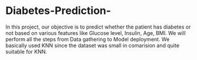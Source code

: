 # Diabetes-Prediction-
In this project, our objective is to predict whether the patient has diabetes or not based on various features like Glucose level, Insulin, Age, BMI. We will perform all the steps from Data gathering to Model deployment. We basically used KNN since the dataset was small in comarision and quite suitable for KNN.
